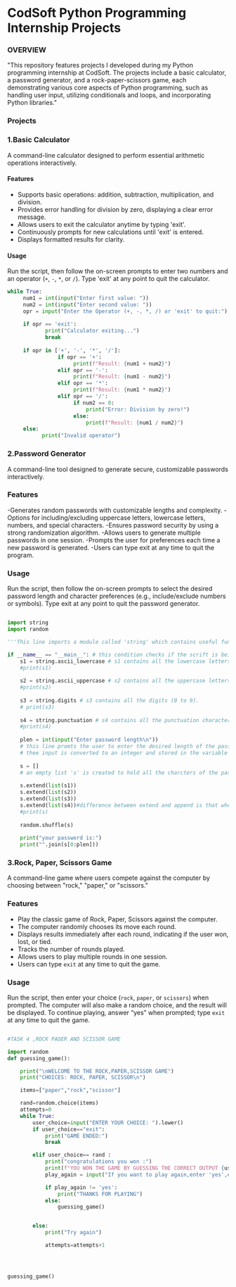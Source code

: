 # CodSoft Python Programming Internship Projects
<h3>  OVERVIEW </h3>
"This repository features projects I developed during my Python programming internship at CodSoft.
The projects include a basic calculator, a password generator, and a rock-paper-scissors game, each demonstrating various core aspects of Python programming, such as handling user input, utilizing conditionals and loops, and incorporating Python libraries."

### Projects

### 1.Basic Calculator
A command-line calculator designed to perform essential arithmetic operations interactively.

#### Features
- Supports basic operations: addition, subtraction, multiplication, and division.
- Provides error handling for division by zero, displaying a clear error message.
- Allows users to exit the calculator anytime by typing 'exit'.
- Continuously prompts for new calculations until 'exit' is entered.
- Displays formatted results for clarity.

#### Usage
Run the script, then follow the on-screen prompts to enter two numbers and an operator (`+`, `-`, `*`, or `/`). Type 'exit' at any point to quit the calculator.

```python
while True:
     num1 = int(input("Enter first value: "))
     num2 = int(input("Enter second value: "))
     opr = input("Enter the Operator (+, -, *, /) or 'exit' to quit:")
   
     if opr == 'exit':
            print("Calculator exiting...")
            break
    
     if opr in ['+', '-', '*', '/']:
                if opr == '+':
                     print(f"Result: {num1 + num2}")
                elif opr == '-':
                     print(f"Result: {num1 - num2}")
                elif opr == '*':
                     print(f"Result: {num1 * num2}")
                elif opr == '/':
                     if num2 == 0:
                         print("Error: Division by zero!")
                     else:
                         print(f"Result: {num1 / num2}")
     else:
           print("Invalid operator")
```

### 2.Password Generator
A command-line tool designed to generate secure, customizable passwords interactively.

### Features
-Generates random passwords with customizable lengths and complexity.
-Options for including/excluding uppercase letters, lowercase letters, numbers, and special characters.
-Ensures password security by using a strong randomization algorithm.
-Allows users to generate multiple passwords in one session.
-Prompts the user for preferences each time a new password is generated.
-Users can type exit at any time to quit the program.
### Usage
Run the script, then follow the on-screen prompts to select the desired password length and character preferences (e.g., include/exclude numbers or symbols). Type exit at any point to quit the password generator.

```python

import string
import random

'''This line imports a module called 'string' which contains useful functions and variables to work strings (text). It includes things like a list of all letters,digits,punctuation,etc.'''

if __name__ == "__main__": # this condition checks if the scrift is being run directly (not imported as a module).
    s1 = string.ascii_lowercase # s1 contains all the lowercase letters in english alphabet (a to z).
    #print(s1)
    
    s2 = string.ascii_uppercase # s2 contains all the uppercase letters in the english alphabet (a to z).
    #print(s2)
    
    s3 = string.digits # s3 contains all the digits (0 to 9).
    # print(s3)
    
    s4 = string.punctuation # s4 contains all the punctuation character (like !, @,#,$,etc.).
    #print(s4)
    
    plen = int(input("Enter password length\n"))
    # this line promts the user to enter the desired length of the password.
    # thee input is converted to an integer and stored in the variable 'plen'.
    
    s = []
    # an empty list 's' is created to hold all the charcters of the password.
    
    s.extend(list(s1))
    s.extend(list(s2))
    s.extend(list(s3))
    s.extend(list(s4))#difference between extend and append is that when u use append  it will add the list in the list and when you use extend it will.
    #print(s)
    
    random.shuffle(s)
    
    print("your password is:")
    print("".join(s[0:plen]))

 ```

### 3.Rock, Paper, Scissors Game
A command-line game where users compete against the computer by choosing between "rock," "paper," or "scissors."

### Features
- Play the classic game of Rock, Paper, Scissors against the computer.
- The computer randomly chooses its move each round.
- Displays results immediately after each round, indicating if the user won, lost, or tied.
- Tracks the number of rounds played.
- Allows users to play multiple rounds in one session.
- Users can type `exit` at any time to quit the game.

### Usage
Run the script, then enter your choice (`rock`, `paper`, or `scissors`) when prompted. The computer will also make a random choice, and the result will be displayed. To continue playing, answer “yes” when prompted; type `exit` at any time to quit the game.

```python

#TASK 4 ,ROCK PAOER AND SCISSOR GAME

import random
def guessing_game():

    print("\nWELCOME TO THE ROCK,PAPER,SCISSOR GAME")
    print("CHOICES: ROCK, PAPER, SCISSOR\n")

    items=["paper","rock","scissor"]

    rand=random.choice(items)
    attempts=0
    while True:
        user_choice=input("ENTER YOUR CHOICE: ").lower()
        if user_choice=="exit":
            print("GAME ENDED:")
            break

        elif user_choice== rand :
            print("congratulations you won :")
            print(f"YOU WON THE GAME BY GUESSING THE CORRECT OUTPUT {user_choice} and in {attempts+1} attempts\n")
            play_again = input("If you want to play again,enter 'yes',else type 'exit' to quit: ").lower()

            if play_again != 'yes':
                print("THANKS FOR PLAYING")
            else:
                guessing_game()


        else:
            print("Try again")

            attempts=attempts+1




guessing_game()


```
